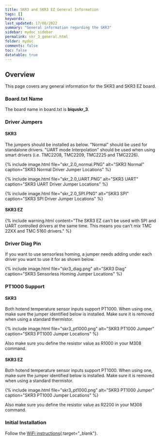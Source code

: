 ```yaml
---
title: SKR3 and SKR3 EZ General Information
tags: []
keywords: 
last_updated: 17/08/2022
summary: "General information regarding the SKR3"
sidebar: mydoc_sidebar
permalink: skr_3_general.html
folder: mydoc
comments: false
toc: false
datatable: true
---
```


## Overview

This page covers any general information for the SKR3 and SKR3 EZ board. 

### Board.txt Name

The board name in board.txt is **biquskr_3**.

### Driver Jumpers

#### SKR3

The jumpers should be installed as below. "Normal" should be used for standalone drivers. "UART mode Interpolation" should be used when using smart drivers (i.e. TMC2208, TMC2209, TMC2225 and TMC2226). 

{% include image.html file="skr_2.0_normal.PNG" alt="SKR3 Normal" caption="SKR3 Normal Driver Jumper Locations" %}

{% include image.html file="skr_2.0_UART.PNG" alt="SKR3 UART" caption="SKR3 UART Driver Jumper Locations" %}

{% include image.html file="skr_2.0_SPI.PNG" alt="SKR3 SPI" caption="SKR3 SPI Driver Jumper Locations" %}

#### SKR3 EZ

{% include warning.html content="The SKR3 EZ can't be used with SPI and UART controlled drivers at the same time. This means you can't mix TMC 22XX and TMC 5160 drivers." %}

### Driver Diag Pin

If you want to use sensorless homing, a jumper needs adding under each driver you want to use it for as shown below.

{% include image.html file="skr3_diag.png" alt="SKR3 Diag" caption="SKR3 Sensorless Homing Jumper Locations" %}

### PT1000 Support

#### SKR3

Both hotend temperature sensor inputs support PT1000. When using one, make sure the jumper identified below is installed. Make sure it is removed when using a standard thermistor.  

{% include image.html file="skr3_pt1000.png" alt="SKR3 PT1000 Jumper" caption="SKR3 PT1000 Jumper Locations" %}

Also make sure you define the resistor value as R1000 in your M308 command.

#### SKR3 EZ

Both hotend temperature sensor inputs support PT1000. When using one, make sure the jumper identified below is installed. Make sure it is removed when using a standard thermistor.  

{% include image.html file="skr3_pt1000.png" alt="SKR3 PT1000 Jumper" caption="SKR3 PT1000 Jumper Locations" %}

Also make sure you define the resistor value as R2200 in your M308 command.

### Initial Installation

Follow the [WiFi instructions](skr_3_connected_wifi.html){:target="_blank"}.